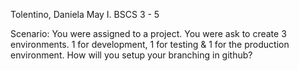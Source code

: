 Tolentino, Daniela May I.
BSCS 3 - 5


Scenario:
You were assigned to a project. You were ask to create 3 environments. 1 for development, 1 for testing & 1 for the production environment. 
How will you setup your branching in github? 

